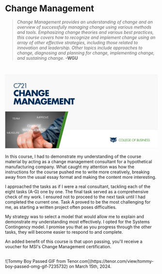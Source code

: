 # Change Management

> *Change Management provides an understanding of change and an overview of successfully managing change using various methods and tools. Emphasizing change theories and various best practices, this course covers how to recognize and implement change using an array of other effective strategies, including those related to innovation and leadership. Other topics include approaches to change, diagnosing and planning for change, implementing change, and sustaining change.*
> __-WGU__
<br>

![WGU's course image](../../img/C721_Cover.jpg)

In this course, I had to demonstrate my understanding of the course material by acting as a change management consultant for a hypothetical manufacturing company. What caught my attention was how the instructions for the course pushed me to write more creatively, breaking away from the usual essay format and making the content more interesting.

I approached the tasks as if I were a real consultant, tackling each of the eight tasks (A-G) one by one. The final task served as a comprehensive check of my work. I ensured not to proceed to the next task until I had completed the current one. Task A proved to be the most challenging for me, as starting a written project often poses difficulties.

My strategy was to select a model that would allow me to explain and demonstrate my understanding most effectively. I opted for the Systems Contingency model. I promise you that as you progress through the other tasks, they will become easier to respond to and complete.

An added benefit of this course is that upon passing, you'll receive a voucher for MSI's Change Management certification.

<br>
![Tommy Boy Passed GIF from Tenor.com](https://tenor.com/view/tommy-boy-passed-omg-gif-7235732) on March 15th, 2024.
<br>
<br>